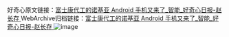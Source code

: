 好奇心原文链接：[富士康代工的诺基亚 Android 手机又来了_智能_好奇心日报-赵长存 ](https://www.qdaily.com/articles/11428.html)
WebArchive归档链接：[富士康代工的诺基亚 Android 手机又来了_智能_好奇心日报-赵长存 ](http://web.archive.org/web/20190623165303/https://www.qdaily.com/articles/11428.html)
![image](http://ww3.sinaimg.cn/large/007d5XDply1g3w8xlry5bj30u02jthdt)